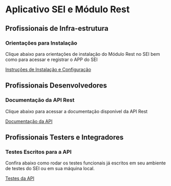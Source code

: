 # Aplicativo SEI e Módulo Rest

## Profissionais de Infra-estrutura

### Orientações para Instalação

Clique abaixo para orientações de instalação do Módulo Rest no SEI bem como para acessar e registrar o APP do SEI

[Instruções de Instalação e Configuração](READMEprincipalInstrucoesWssei.md)

## Profissionais Desenvolvedores

### Documentação da API Rest

Clique abaixo para acessar a documentação disponível da API Rest 

[Documentação da API](docs/README.md)

## Profissionais Testers e Integradores

### Testes Escritos para a API

Confira abaixo como rodar os testes funcionais já escritos em seu ambiente de testes do SEI ou em sua máquina local.

[Testes da API](testes/README.md)